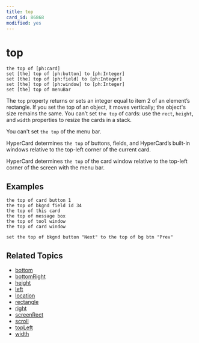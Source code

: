 ```yaml
---
title: top
card_id: 86868
modified: yes
---
```


# top

```
the top of [ph:card]
set [the] top of [ph:button] to [ph:Integer]
set [the] top of [ph:field] to [ph:Integer]
set [the] top of [ph:window] to [ph:Integer]
set [the] top of menuBar
```

The `top` property returns or sets an integer equal to item 2 of an element’s rectangle. If you set the top of an object, it moves vertically; the object's size remains the same. You can’t set `the top` of cards: use the `rect`, `height`, and `width` properties to resize the cards in a stack.

You can't set `the top` of the menu bar.

HyperCard determines `the top` of buttons, fields, and HyperCard’s built-in windows relative to the top-left corner of the current card.

HyperCard determines `the top` of the card window relative to the top-left corner of the screen with the menu bar.

## Examples

```
the top of card button 1
the top of bkgnd field id 34
the top of this card
the top of message box
the top of tool window
the top of card window

set the top of bkgnd button "Next" to the top of bg btn "Prev"
```

## Related Topics

* [bottom](/HyperTalkReference/properties/bottom)
* [bottomRight](/HyperTalkReference/properties/bottomRight)
* [height](/HyperTalkReference/properties/height)
* [left](/HyperTalkReference/properties/left)
* [location](/HyperTalkReference/properties/location)
* [rectangle](/HyperTalkReference/properties/rectangle)
* [right](/HyperTalkReference/properties/right)
* [screenRect](/HyperTalkReference/functions/screenRect)
* [scroll](/HyperTalkReference/properties/scroll)
* [topLeft](/HyperTalkReference/properties/topLeft)
* [width](/HyperTalkReference/properties/width)
